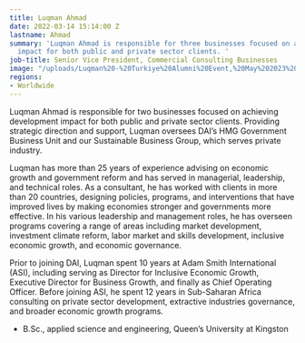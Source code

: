 ```yaml
---
title: Luqman Ahmad
date: 2022-03-14 15:14:00 Z
lastname: Ahmad
summary: 'Luqman Ahmad is responsible for three businesses focused on achieving development
  impact for both public and private sector clients. '
job-title: Senior Vice President, Commercial Consulting Businesses
image: "/uploads/Luqman%20-%20Turkiye%20Alumni%20Event,%20May%202023%20(2).png"
regions:
- Worldwide
---
```


Luqman Ahmad is responsible for two businesses focused on achieving development impact for both public and private sector clients. Providing strategic direction and support, Luqman oversees DAI’s HMG Government Business Unit and our Sustainable Business Group, which serves private industry.

Luqman has more than 25 years of experience advising on economic growth and government reform and has served in managerial, leadership, and technical roles. As a consultant, he has worked with clients in more than 20 countries, designing policies, programs, and interventions that have improved lives by making economies stronger and governments more effective. In his various leadership and management roles, he has overseen programs covering a range of areas including market development, investment climate reform, labor market and skills development, inclusive economic growth, and economic governance.

Prior to joining DAI, Luqman spent 10 years at Adam Smith International (ASI), including serving as Director for Inclusive Economic Growth, Executive Director for Business Growth, and finally as Chief Operating Officer. Before joining ASI, he spent 12 years in Sub-Saharan Africa consulting on private sector development, extractive industries governance, and broader economic growth programs.

* B.Sc., applied science and engineering, Queen’s University at Kingston